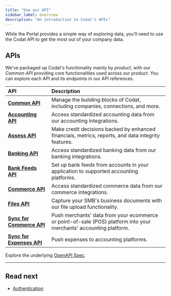 ```yaml
---
title: "Use our API"
sidebar_label: Overview
description: "An introduction to Codat's APIs"
---
```


While the Portal provides a simple way of exploring data, you'll need to use the Codat API to get the most out of your company data.

## APIs

We've packaged up Codat's functionality mainly by *product*, with our *Common API* providing core functionalities used across our product. You can explore each API and its endpoints in our API references.

| API | Description |
| :- | :- |
| **[Common API](/codat-api)** | Manage the building blocks of Codat, including companies, connections, and more. |
| **[Accounting API](/accounting-api)** | Access standardized accounting data from our accounting integrations. |
| **[Assess API](/assess-api)** | Make credit decisions backed by enhanced financials, metrics, reports, and data integrity features. |
| **[Banking API](/banking-api)** | Access standardized banking data from our banking integrations. |
| **[Bank Feeds API](/bank-feeds-api)** | Set up bank feeds from accounts in your application to supported accounting platforms. |
| **[Commerce API](/commerce-api)** | Access standardized commerce data from our commerce integrations. |
| **[Files API](/files-api)** | Capture your SMB's business documents with our file upload functionality. |
| **[Sync for Commerce API](/accounting-api)** | Push merchants' data from your ecommerce or point-of-sale (POS) platform into your merchants' accounting platform. |
| **[Sync for Expenses API](/sync-for-expenses-api)** | Push expenses to accounting platforms. |

Explore the underlying [OpenAPI Spec](https://github.com/codatio/oas).

---

## Read next

- [Authentication](/using-the-api/authentication)